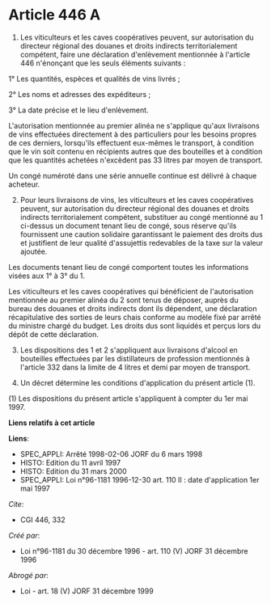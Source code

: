 # Article 446 A

1. Les viticulteurs et les caves coopératives peuvent, sur autorisation du directeur régional des douanes et droits indirects
territorialement compétent, faire une déclaration d'enlèvement mentionnée à l'article 446 n'énonçant que les seuls éléments
suivants :

1° Les quantités, espèces et qualités de vins livrés ;

2° Les noms et adresses des expéditeurs ;

3° La date précise et le lieu d'enlèvement.

L'autorisation mentionnée au premier alinéa ne s'applique qu'aux livraisons de vins effectuées directement à des particuliers
pour les besoins propres de ces derniers, lorsqu'ils effectuent eux-mêmes le transport, à condition que le vin soit contenu
en récipients autres que des bouteilles et à condition que les quantités achetées n'excèdent pas 33 litres par moyen de
transport.

Un congé numéroté dans une série annuelle continue est délivré à chaque acheteur.

2. Pour leurs livraisons de vins, les viticulteurs et les caves coopératives peuvent, sur autorisation du directeur régional
des douanes et droits indirects territorialement compétent, substituer au congé mentionné au 1 ci-dessus un document tenant
lieu de congé, sous réserve qu'ils fournissent une caution solidaire garantissant le paiement des droits dus et justifient de
leur qualité d'assujettis redevables de la taxe sur la valeur ajoutée.

Les documents tenant lieu de congé comportent toutes les informations visées aux 1° à 3° du 1.

Les viticulteurs et les caves coopératives qui bénéficient de l'autorisation mentionnée au premier alinéa du 2 sont tenus de
déposer, auprès du bureau des douanes et droits indirects dont ils dépendent, une déclaration récapitulative des sorties de
leurs chais conforme au modèle fixé par arrêté du ministre chargé du budget. Les droits dus sont liquidés et perçus lors du
dépôt de cette déclaration.

3. Les dispositions des 1 et 2 s'appliquent aux livraisons d'alcool en bouteilles effectuées par les distillateurs de
profession mentionnés à l'article 332 dans la limite de 4 litres et demi par moyen de transport.

4. Un décret détermine les conditions d'application du présent article (1).

(1) Les dispositions du présent article s'appliquent à compter du 1er mai 1997.

**Liens relatifs à cet article**

**Liens**:

  - SPEC_APPLI: Arrêté 1998-02-06 JORF du 6 mars 1998
  - HISTO: Edition du 11 avril 1997
  - HISTO: Edition du 31 mars 2000
  - SPEC_APPLI: Loi n°96-1181 1996-12-30 art. 110 II : date d'application 1er mai 1997

_Cite_:

  - CGI 446, 332

_Créé par_:

  - Loi n°96-1181 du 30 décembre 1996 - art. 110 (V) JORF 31 décembre 1996

_Abrogé par_:

  - Loi - art. 18 (V) JORF 31 décembre 1999
